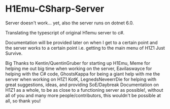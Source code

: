 # H1Emu-CSharp-Server

Server doesn't work... yet, also the server runs on dotnet 6.0.

Translating the typescript of original H1emu server to c#.

Documentation will be provided later on when I get to a certain point and the server works to a certain point i.e. getting to the main menu of H1Z1 Just Survive.

Big Thanks to Kentin/QuentinGruber for starting up H1Emu, Meme for helping me out big time when working on the server, Eavilaswayce for helping with the C# code, GhostsKappa for
being a giant help with me the server when working on H1Z1 KotK, LegnedsNeveerrDie for helping with great suggestions, ideas, and providing SoE/Daybreak Documentation on
H1Z1 as a whole, to be as close to a functioning server as possible!, without all of you and many more people/contributors, this wouldn't be possible at all, so thank you!